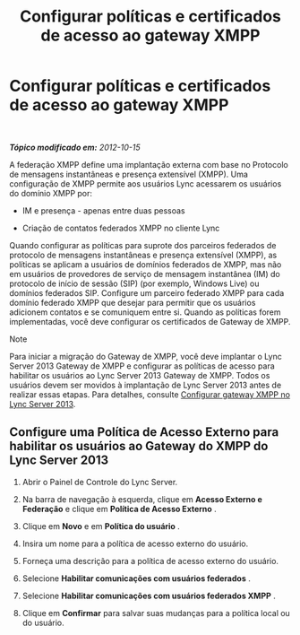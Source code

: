 ﻿---
title: Configurar políticas e certificados de acesso ao gateway XMPP
TOCTitle: Configurar políticas e certificados de acesso ao gateway XMPP
ms:assetid: cd91433e-6dfb-4553-8316-c1086b394221
ms:mtpsurl: https://technet.microsoft.com/pt-br/library/JJ721885(v=OCS.15)
ms:contentKeyID: 49886414
ms.date: 05/19/2016
mtps_version: v=OCS.15
ms.translationtype: HT
---

# Configurar políticas e certificados de acesso ao gateway XMPP

 

_**Tópico modificado em:** 2012-10-15_

A federação XMPP define uma implantação externa com base no Protocolo de mensagens instantâneas e presença extensível (XMPP). Uma configuração de XMPP permite aos usuários Lync acessarem os usuários do domínio XMPP por:

  - IM e presença - apenas entre duas pessoas

  - Criação de contatos federados XMPP no cliente Lync

Quando configurar as políticas para suprote dos parceiros federados de protocolo de mensagens instantâneas e presença extensível (XMPP), as políticas se aplicam a usuários de domínios federados de XMPP, mas não em usuários de provedores de serviço de mensagem instantânea (IM) do protocolo de início de sessão (SIP) (por exemplo, Windows Live) ou domínios federados SIP. Configure um parceiro federado XMPP para cada domínio federado XMPP que desejar para permitir que os usuários adicionem contatos e se comuniquem entre si. Quando as políticas forem implementadas, você deve configurar os certificados de Gateway de XMPP.

> [!note]  
> Para iniciar a migração do Gateway de XMPP, você deve implantar o Lync Server 2013 Gateway de XMPP e configurar as políticas de acesso para habilitar os usuários ao Lync Server 2013 Gateway de XMPP. Todos os usuários devem ser movidos à implantação de Lync Server 2013 antes de realizar essas etapas. Para detalhes, consulte <a href="configure-xmpp-gateway-on-lync-server-2013_1.md">Configurar gateway XMPP no Lync Server 2013</a>.

## Configure uma Política de Acesso Externo para habilitar os usuários ao Gateway do XMPP do Lync Server 2013

1.  Abrir o Painel de Controle do Lync Server.

2.  Na barra de navegação à esquerda, clique em **Acesso Externo e Federação** e clique em **Política de Acesso Externo** .

3.  Clique em **Novo** e em **Política do usuário** .

4.  Insira um nome para a política de acesso externo do usuário.

5.  Forneça uma descrição para a política de acesso externo do usuário.

6.  Selecione **Habilitar comunicações com usuários federados** .

7.  Selecione **Habilitar comunicações com usuários federados XMPP** .

8.  Clique em **Confirmar** para salvar suas mudanças para a política local ou do usuário.

